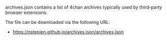 archives.json contains a list of 4chan archives typically used by third-party browser extensions.

The file can be downloaded via the following URL:

- https://nstepien.github.io/archives.json/archives.json
